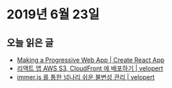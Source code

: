 # 2019년 6월 23일

## 오늘 읽은 글

* [Making a Progressive Web App | Create React App](https://facebook.github.io/create-react-app/docs/making-a-progressive-web-app)
* [리액트 앱 AWS S3, CloudFront 에 배포하기 | velopert](https://react-etc.vlpt.us/08.deploy-s3.html)
* [immer.js 를 통한 넘나리 쉬운 불변성 관리 | velopert](https://react-etc.vlpt.us/02.immer.html)
